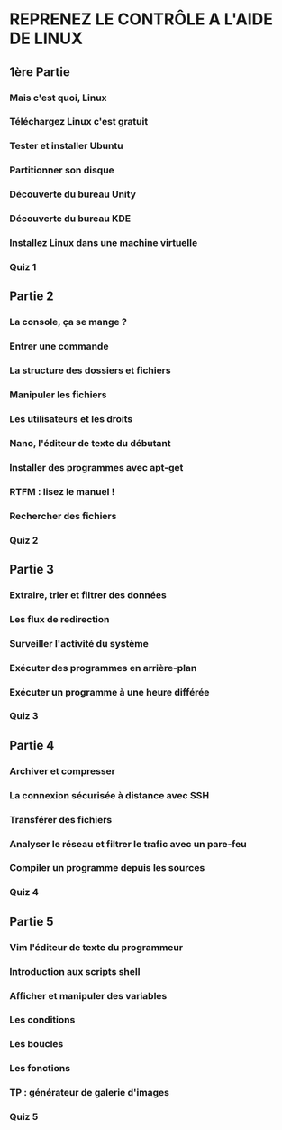 # REPRENEZ LE CONTRÔLE A L'AIDE DE LINUX
## 1ère Partie
### Mais c'est quoi, Linux
### Téléchargez Linux c'est gratuit
### Tester et installer Ubuntu
### Partitionner son disque
### Découverte du bureau Unity
### Découverte du bureau KDE
### Installez Linux dans une machine virtuelle
### Quiz 1
## Partie 2
### La console, ça se mange ?
### Entrer une commande
### La structure des dossiers et fichiers
### Manipuler les fichiers
### Les utilisateurs et les droits
### Nano, l'éditeur de texte du débutant
### Installer des programmes avec apt-get
### RTFM : lisez le manuel !
### Rechercher des fichiers
### Quiz 2
## Partie 3
### Extraire, trier et filtrer des données
### Les flux de redirection
### Surveiller l'activité du système
### Exécuter des programmes en arrière-plan
### Exécuter un programme à une heure différée
### Quiz 3
## Partie 4
### Archiver et compresser
### La connexion sécurisée à distance avec SSH
### Transférer des fichiers
### Analyser le réseau et filtrer le trafic avec un pare-feu
### Compiler un programme depuis les sources
### Quiz 4
## Partie 5
### Vim l'éditeur de texte du programmeur
### Introduction aux scripts shell
### Afficher et manipuler des variables
### Les conditions
### Les boucles
### Les fonctions
### TP : générateur de galerie d'images
### Quiz 5
